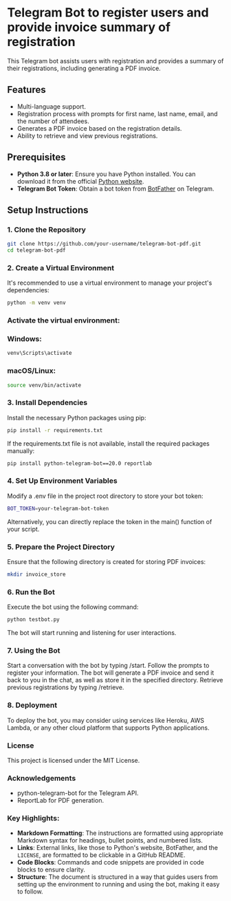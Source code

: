 # Telegram Bot to register users and provide invoice summary of registration

This Telegram bot assists users with registration and provides a summary of their registrations, including generating a PDF invoice.

## Features

- Multi-language support.
- Registration process with prompts for first name, last name, email, and the number of attendees.
- Generates a PDF invoice based on the registration details.
- Ability to retrieve and view previous registrations.

## Prerequisites

- **Python 3.8 or later**: Ensure you have Python installed. You can download it from the official [Python website](https://www.python.org/downloads/).
- **Telegram Bot Token**: Obtain a bot token from [BotFather](https://core.telegram.org/bots#botfather) on Telegram.

## Setup Instructions

### 1. Clone the Repository

```bash
git clone https://github.com/your-username/telegram-bot-pdf.git
cd telegram-bot-pdf
```

### 2. Create a Virtual Environment
It's recommended to use a virtual environment to manage your project's dependencies:

```bash
python -m venv venv
```

### Activate the virtual environment:

### Windows:

```bash
venv\Scripts\activate
```

### macOS/Linux:

```bash
source venv/bin/activate
```

### 3. Install Dependencies
Install the necessary Python packages using pip:

```bash
pip install -r requirements.txt
```

If the requirements.txt file is not available, install the required packages manually:

```bash
pip install python-telegram-bot==20.0 reportlab
```

### 4. Set Up Environment Variables
Modify a .env file in the project root directory to store your bot token:

```bash
BOT_TOKEN=your-telegram-bot-token
```

Alternatively, you can directly replace the token in the main() function of your script.

### 5. Prepare the Project Directory
Ensure that the following directory is created for storing PDF invoices:

```bash
mkdir invoice_store
```

### 6. Run the Bot
Execute the bot using the following command:

```bash
python testbot.py
```

The bot will start running and listening for user interactions.

### 7. Using the Bot
Start a conversation with the bot by typing /start.
Follow the prompts to register your information.
The bot will generate a PDF invoice and send it back to you in the chat, as well as store it in the specified directory.
Retrieve previous registrations by typing /retrieve.

### 8. Deployment
To deploy the bot, you may consider using services like Heroku, AWS Lambda, or any other cloud platform that supports Python applications.

### License
This project is licensed under the MIT License.

### Acknowledgements
* python-telegram-bot for the Telegram API.
* ReportLab for PDF generation.

### Key Highlights:

- **Markdown Formatting**: The instructions are formatted using appropriate Markdown syntax for headings, bullet points, and numbered lists.
- **Links**: External links, like those to Python's website, BotFather, and the `LICENSE`, are formatted to be clickable in a GitHub README.
- **Code Blocks**: Commands and code snippets are provided in code blocks to ensure clarity.
- **Structure**: The document is structured in a way that guides users from setting up the environment to running and using the bot, making it easy to follow.
